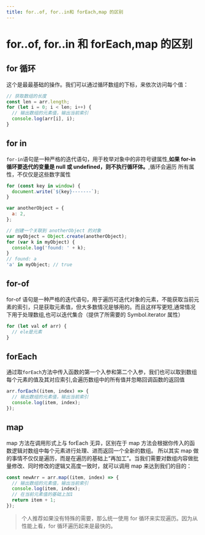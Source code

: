 ```yaml
---
title: for..of, for..in和 forEach,map 的区别
---
```


# for..of, for..in 和 forEach,map 的区别

## for 循环

这个是最最基础的操作。我们可以通过循环数组的下标，来依次访问每个值：

```js
// 获取数组的长度
const len = arr.length;
for (let i = 0; i < len; i++) {
  // 输出数组的元素值，输出当前索引
  console.log(arr[i], i);
}
```

## for in

`for-in`语句是一种严格的迭代语句，用于枚举对象中的非符号键属性,**如果 for-in 循环要迭代的变量是 null 或 undefined，则不执行循环体。**,循环会遍历 所有属性，不仅仅是这些数字属性

```js
for (const key in window) {
  document.write(`${key}-------`);
}
```
```js
var anotherObject = {
  a: 2,
};

// 创建一个关联到 anotherObject 的对象
var myObject = Object.create(anotherObject);
for (var k in myObject) {
  console.log('found: ' + k);
}
// found: a
'a' in myObject; // true
```

## for-of

for-of 语句是一种严格的迭代语句，用于遍历可迭代对象的元素，不能获取当前元素的索引，只是获取元素值，但大多数情况是够用的。而且这样写更短,通常情况下用于处理数组,也可以迭代集合（提供了所需要的 Symbol.iterator 属性）

```js
for (let val of arr) {
  // ele是元素
}
```

## forEach

通过取`forEach`方法中传入函数的第一个入参和第二个入参，我们也可以取到数组每个元素的值及其对应索引,会遍历数组中的所有值并忽略回调函数的返回值

```js
arr.forEach((item, index) => {
  // 输出数组的元素值，输出当前索引
  console.log(item, index);
});
```

## map

map 方法在调用形式上与 forEach 无异，区别在于 map 方法会根据你传入的函数逻辑对数组中每个元素进行处理、进而返回一个全新的数组。
所以其实 map 做的事情不仅仅是遍历，而是在遍历的基础上“再加工”。当我们需要对数组内容做批量修改、同时修改的逻辑又高度一致时，就可以调用 map 来达到我们的目的：

```js
const newArr = arr.map((item, index) => {
  // 输出数组的元素值，输出当前索引
  console.log(item, index);
  // 在当前元素值的基础上加1
  return item + 1;
});
```

> 个人推荐如果没有特殊的需要，那么统一使用 for 循环来实现遍历。因为从性能上看，for 循环遍历起来是最快的。
